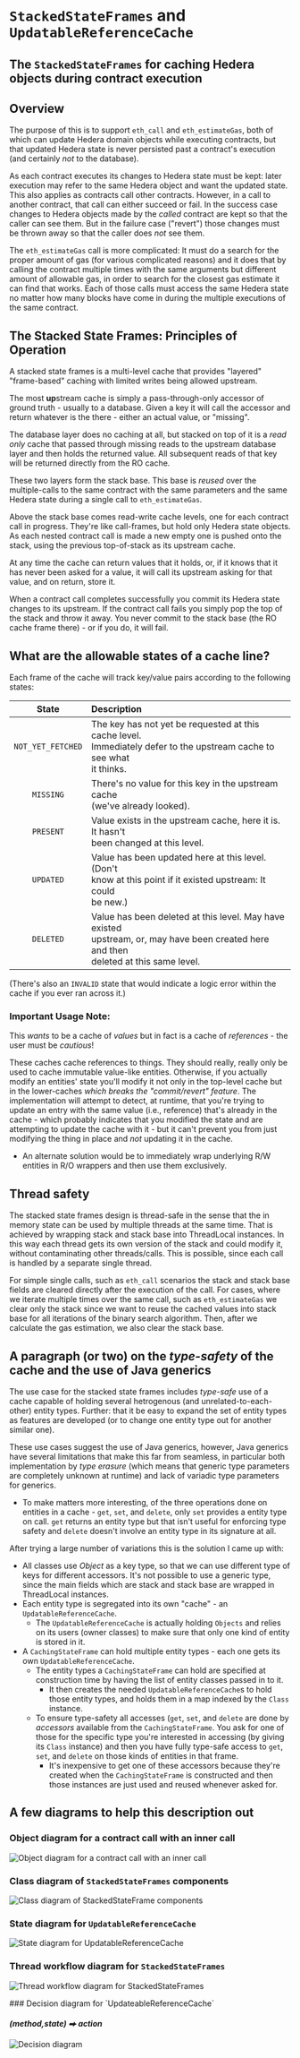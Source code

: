 # `StackedStateFrames` and `UpdatableReferenceCache`

## The `StackedStateFrames` for caching Hedera objects during contract execution

## Overview

The purpose of this is to support `eth_call` and `eth_estimateGas`, both of which can update Hedera domain objects while executing contracts, but that updated Hedera state is never persisted past a contract's execution (and certainly _not_ to the database).

As each contract executes its changes to Hedera state must be kept: later execution may refer to the same Hedera object and want the updated state. This also applies as contracts call other contracts. However, in a call to another contract, that call can either succeed or fail. In the success case changes to Hedera objects made by the _called_ contract are kept so that the caller can see them. But in the failure case ("revert") those changes must be thrown away so that the caller does _not_ see them.

The `eth_estimateGas` call is more complicated: It must do a search for the proper amount of gas (for various complicated reasons) and it does that by calling the contract multiple times with the same arguments but different amount of allowable gas, in order to search for the closest gas estimate it can find that works. Each of those calls must access the same Hedera state no matter how many blocks have come in during the multiple executions of the same contract.

## The Stacked State Frames: Principles of Operation

A stacked state frames is a multi-level cache that provides "layered" "frame-based" caching with limited writes being allowed upstream.

The most **up**stream cache is simply a pass-through-only accessor of ground truth - usually to a database. Given a key it will call the accessor and return whatever is the there - either an actual value, or "missing".

The database layer does no caching at all, but stacked on top of it is a _read only_ cache that passed through missing reads to the upstream database layer and then holds the returned value. All subsequent reads of that key will be returned directly from the RO cache.

These two layers form the stack base. This base is _reused_ over the multiple-calls to the same contract with the same parameters and the same Hedera state during a single call to `eth_estimateGas`.

Above the stack base comes read-write cache levels, one for each contract call in progress. They're like call-frames, but hold only Hedera state objects. As each nested contract call is made a new empty one is pushed onto the stack, using the previous top-of-stack as its upstream cache.

At any time the cache can return values that it holds, or, if it knows that it has never been asked for a value, it will call its upstream asking for that value, and on return, store it.

When a contract call completes successfully you commit its Hedera state changes to its upstream. If the contract call fails you simply pop the top of the stack and throw it away. You never commit to the stack base (the RO cache frame there) - or if you do, it will fail.

## What are the allowable states of a cache line?

Each frame of the cache will track key/value pairs according to the following states:

|       State       | Description                                                                                                                                |
|:-----------------:|:-------------------------------------------------------------------------------------------------------------------------------------------|
| `NOT_YET_FETCHED` | The key has not yet be requested at this cache level.<br>Immediately defer to the upstream cache to see what<br>it thinks.                 |
|     `MISSING`     | There's no value for this key in the upstream cache<br>(we've already looked).                                                             |
|     `PRESENT`     | Value exists in the upstream cache, here it is. It hasn't<br> been changed at this level.                                                  |
|     `UPDATED`     | Value has been updated here at this level. (Don't<br>know at this point if it existed upstream: It could<br>be new.)                       |
|     `DELETED`     | Value has been deleted at this level. May have existed<br>upstream, or, may have been created here and then<br>deleted at this same level. |

(There's also an `INVALID` state that would indicate a logic error within the cache if you ever ran across it.)

### Important Usage Note: 
This _wants_ to be a cache of _values_ but in fact is a cache of _references_ - the user must be _cautious_!

These caches cache references to things. They should really, really only be used to cache immutable value-like entities. Otherwise, if you actually modify an entities' state you'll modify it not only in the top-level cache but in the lower-caches _which breaks the "commit/revert" feature_. The implementation will attempt to detect, at runtime, that you're trying to update an entry with the same value (i.e., reference) that's already in the cache - which probably indicates that you modified the state and are attempting to update the cache with it - but it can't prevent you from just modifying the thing in place and _not_ updating it in the cache.

- An alternate solution would be to immediately wrap underlying R/W entities in R/O wrappers and then use them exclusively.

## Thread safety

The stacked state frames design is thread-safe in the sense that the in memory state can be used by multiple threads at the same time. That is achieved by wrapping stack and stack base into ThreadLocal instances. In this way each thread gets its own version of the stack and could modify it, without contaminating other threads/calls. This is possible, since each call is handled by a separate single thread.

For simple single calls, such as `eth_call` scenarios the stack and stack base fields are cleared directly after the execution of the call. For cases, where we iterate multiple times over the same call, such as `eth_estimateGas` we clear only the stack since we want to reuse the cached values into stack base for all iterations of the binary search algorithm. Then, after we calculate the gas estimation, we also clear the stack base.

## A paragraph (or two) on the _type-safety_ of the cache and the use of Java generics

The use case for the stacked state frames includes _type-safe_ use of a cache capable of holding several hetrogenous (and unrelated-to-each-other) entity types. Further: that it be easy to expand the set of entity types as features are developed (or to change one entity type out for another similar one).

These use cases suggest the use of Java generics, however, Java generics have several limitations that make this far from seamless, in particular both implementation by _type erasure_ (which means that generic type parameters are completely unknown at runtime) and lack of variadic type parameters for generics.

- To make matters more interesting, of the three operations done on entities in a cache - `get`, `set`, and `delete`, only `set` provides a entity type on call. `get` returns an entity type but that isn't useful for enforcing type safety and `delete` doesn't involve an entity type in its signature at all.

After trying a large number of variations this is the solution I came up with:

- All classes use _Object_ as a key type, so that we can use different type of keys for different accessors. It's not possible to use a generic type, since the main fields which are stack and stack base are wrapped in ThreadLocal instances.
- Each entity type is segregated into its own "cache" - an `UpdatableReferenceCache`.
    - The `UpdatableReferenceCache` is actually holding `Objects` and relies on its users (owner classes) to make sure that only one kind of entity is stored in it.
- A `CachingStateFrame` can hold multiple entity types - each one gets its own `UpdatableReferenceCache`.
    - The entity types a `CachingStateFrame` can hold are specified at construction time by having the list of entity classes passed in to it.
        - It then creates the needed `UpdatableReferenceCache`s to hold those entity types, and holds them in a map indexed by the `Class` instance.
    - To ensure type-safety all accesses (`get`, `set`, and `delete` are done by _accessors_ available from the `CachingStateFrame`. You ask for one of those for the specific type you're interested in accessing (by giving its `Class` instance) and then you have fully type-safe access to `get`, `set`, and `delete` on those kinds of entities in that frame.
        - It's inexpensive to get one of these accessors because they're created when the `CachingStateFrame` is constructed and then those instances are just used and reused whenever asked for.

## A few diagrams to help this description out

### Object diagram for a contract call with an inner call

![Object diagram for a contract call with an inner call](images/ObjectDiagram-StackedStateFrames.svg)

<div style="page-break-before:always"></div>

### Class diagram of `StackedStateFrames` components

![Class diagram of StackedStateFrame components ](images/ClassDiagram-StackedStateFrames.svg)

<div style="page-break-before:always"></div>

### State diagram for `UpdatableReferenceCache`

![State diagram for UpdatableReferenceCache](images/StateDiagram-UpdatableReferenceCache.svg)

<div style="page-break-before:always"></div>

### Thread workflow diagram for `StackedStateFrames`

![Thread workflow diagram for StackedStateFrames](images/ThreadDiagram-StackedStateFrames.png)

<div style="page-break-before:always"></div>
### Decision diagram for `UpdateableReferenceCache`

#### _(method,state) ⮕ action_

![Decision diagram](images/DecisionDiagram-UpdatableReferenceCache.png)
